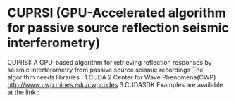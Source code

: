 # CUPRSI (GPU-Accelerated algorithm for passive source reflection seismic interferometry)
CUPRSI: A GPU-based algorithm for retrieving reflection responses by seismic interferometry from passive source seismic recordings
The algorithm needs libraries :
1.CUDA 
2.Center for Wave Phenomena(CWP) http://www.cwp.mines.edu/cwpcodes
3.CUDASDK
Examples are available at the link :
